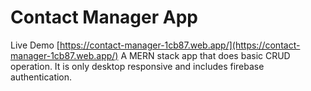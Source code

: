 # Contact Manager App 

Live Demo [https://contact-manager-1cb87.web.app/](https://contact-manager-1cb87.web.app/)
A MERN stack app that does basic CRUD operation. It is only desktop responsive and includes firebase authentication.
